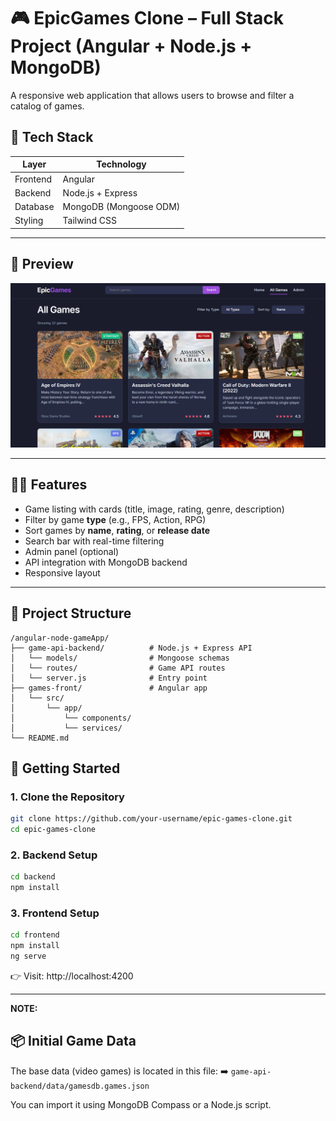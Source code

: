 # 🎮 EpicGames Clone – Full Stack Project (Angular + Node.js + MongoDB)

A responsive web application that allows users to browse and filter a catalog of games.
## 🧰 Tech Stack

| Layer       | Technology                |
|-------------|---------------------------|
| Frontend    | Angular                   |
| Backend     | Node.js + Express         |
| Database    | MongoDB (Mongoose ODM)    |
| Styling     | Tailwind CSS              |

---

## 📸 Preview

![App Screenshot](./screenshot.png)

---

## 🧑‍💻 Features

- Game listing with cards (title, image, rating, genre, description)
- Filter by game **type** (e.g., FPS, Action, RPG)
- Sort games by **name**, **rating**, or **release date**
- Search bar with real-time filtering
- Admin panel (optional)
- API integration with MongoDB backend
- Responsive layout

---

## 📂 Project Structure

```
/angular-node-gameApp/
├── game-api-backend/          # Node.js + Express API
│   └── models/                # Mongoose schemas
│   └── routes/                # Game API routes
│   └── server.js              # Entry point
├── games-front/               # Angular app
│   └── src/
│       └── app/
│           └── components/
│           └── services/
└── README.md
```

## 🚀 Getting Started

### 1. Clone the Repository

```bash
git clone https://github.com/your-username/epic-games-clone.git
cd epic-games-clone
```

### 2. Backend Setup

```bash
cd backend
npm install
```

### 3. Frontend Setup

```bash
cd frontend
npm install
ng serve
```

👉 Visit: http://localhost:4200

---

**NOTE:**

## 📦 Initial Game Data

The base data (video games) is located in this file:
➡️ `game-api-backend/data/gamesdb.games.json`

You can import it using MongoDB Compass or a Node.js script.
